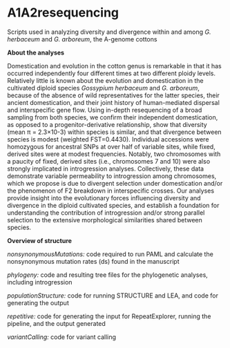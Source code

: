 # A1A2resequencing
Scripts used in analyzing diversity and divergence within and among _G. herbaceum_ and _G. arboreum_, the A-genome cottons

**About the analyses**

Domestication and evolution in the cotton genus is remarkable in that it has occurred independently four different times at two different ploidy levels. Relatively little is known about the  evolution and domestication in the cultivated diploid species _Gossypium herbaceum_ and _G. arboreum_, because of the absence of wild representatives for the latter species, their ancient domestication, and their joint history of human-mediated dispersal and interspecific gene flow. Using in-depth resequencing of a broad sampling from both species, we confirm their independent domestication, as opposed to a progenitor-derivative relationship, show that diversity (mean π = 2.3×10-3) within species is similar, and that divergence between species is modest (weighted FST=0.4430). Individual accessions were homozygous for ancestral SNPs at over half of variable sites, while fixed, derived sites were at modest frequencies. Notably, two chromosomes with a paucity of fixed, derived sites (i.e., chromosomes 7 and 10) were also strongly implicated in introgression analyses. Collectively, these data demonstrate variable permeability to introgression among chromosomes, which we propose is due to divergent selection under domestication and/or the phenomenon of F2 breakdown in interspecific crosses. Our analyses provide insight into the evolutionary forces influencing diversity and divergence in the diploid cultivated species, and establish a foundation for understanding the contribution of introgression and/or strong parallel selection to the extensive morphological similarities shared between species. 




**Overview of structure**

_nonsynonymousMutations:_ code required to run PAML and calculate the nonsynonymous mutation rates (ds) found in the manuscript

_phylogeny:_ code and resulting tree files for the phylogenetic analyses, including introgression

_populationStructure:_ code for running STRUCTURE and LEA, and code for generating the output

_repetitive:_ code for generating the input for RepeatExplorer, running the pipeline, and the output generated

_variantCalling:_ code for variant calling
